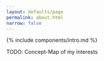 ```yaml
---
layout: defaults/page
permalink: about.html
narrow: false
---
```


{% include components/intro.md %}

<!-- Comment -->

TODO: Concept-Map of my interests


